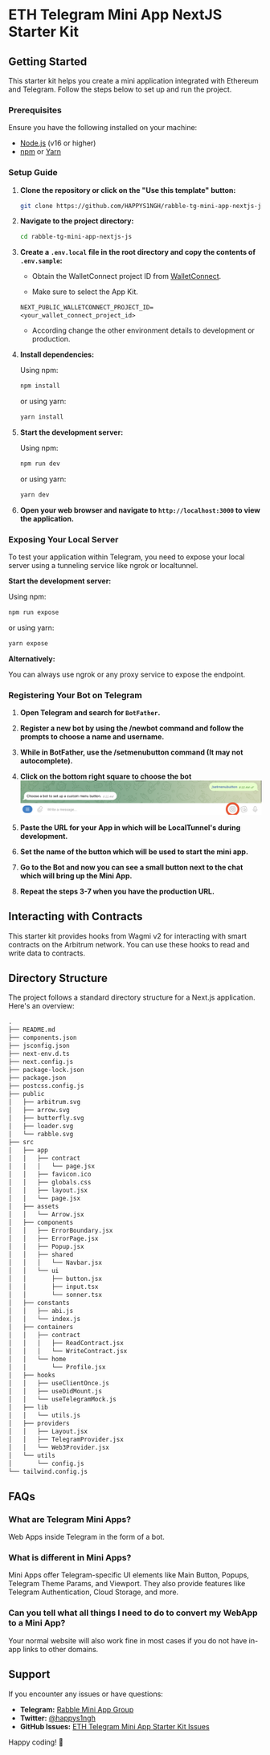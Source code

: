# ETH Telegram Mini App NextJS Starter Kit

## Getting Started

This starter kit helps you create a mini application integrated with Ethereum and Telegram. Follow the steps below to set up and run the project.

### Prerequisites

Ensure you have the following installed on your machine:

- [Node.js](https://nodejs.org/) (v16 or higher)
- [npm](https://www.npmjs.com/) or [Yarn](https://yarnpkg.com/)

### Setup Guide

1. **Clone the repository or click on the "Use this template" button:**

   ```bash
   git clone https://github.com/HAPPYS1NGH/rabble-tg-mini-app-nextjs-js
   ```

2. **Navigate to the project directory:**

   ```bash
   cd rabble-tg-mini-app-nextjs-js
   ```

3. **Create a `.env.local` file in the root directory and copy the contents of `.env.sample`:**

   - Obtain the WalletConnect project ID from [WalletConnect](https://cloud.walletconnect.com/).

   - Make sure to select the App Kit.

   ```env
   NEXT_PUBLIC_WALLETCONNECT_PROJECT_ID=<your_wallet_connect_project_id>
   ```

   - According change the other environment details to development or production.

4. **Install dependencies:**

   Using npm:

   ```bash
   npm install
   ```

   or using yarn:

   ```bash
   yarn install
   ```

5. **Start the development server:**

   Using npm:

   ```bash
   npm run dev
   ```

   or using yarn:

   ```bash
   yarn dev
   ```

6. **Open your web browser and navigate to `http://localhost:3000` to view the application.**

### Exposing Your Local Server

To test your application within Telegram, you need to expose your local server using a tunneling service like ngrok or localtunnel.

**Start the development server:**

Using npm:

```bash
npm run expose
```

or using yarn:

```bash
yarn expose
```

**Alternatively:**

You can always use ngrok or any proxy service to expose the endpoint.

### Registering Your Bot on Telegram

1. **Open Telegram and search for `BotFather`.**

2. **Register a new bot by using the /newbot command and follow the prompts to choose a name and username.**

3. **While in BotFather, use the /setmenubutton command (It may not autocomplete).**

4. **Click on the bottom right square to choose the bot**
   ![Selecting the Bot](/src/assets/botfather-tut1.png?raw=true)

5. **Paste the URL for your App in which will be LocalTunnel's during development.**

6. **Set the name of the button which will be used to start the mini app.**

7. **Go to the Bot and now you can see a small button next to the chat which will bring up the Mini App.**

8. **Repeat the steps 3-7 when you have the production URL.**

## Interacting with Contracts

This starter kit provides hooks from Wagmi v2 for interacting with smart contracts on the Arbitrum network. You can use these hooks to read and write data to contracts.

## Directory Structure

The project follows a standard directory structure for a Next.js application. Here's an overview:

```
.
├── README.md
├── components.json
├── jsconfig.json
├── next-env.d.ts
├── next.config.js
├── package-lock.json
├── package.json
├── postcss.config.js
├── public
│   ├── arbitrum.svg
│   ├── arrow.svg
│   ├── butterfly.svg
│   ├── loader.svg
│   └── rabble.svg
├── src
│   ├── app
│   │   ├── contract
│   │   │   └── page.jsx
│   │   ├── favicon.ico
│   │   ├── globals.css
│   │   ├── layout.jsx
│   │   └── page.jsx
│   ├── assets
│   │   └── Arrow.jsx
│   ├── components
│   │   ├── ErrorBoundary.jsx
│   │   ├── ErrorPage.jsx
│   │   ├── Popup.jsx
│   │   ├── shared
│   │   │   └── Navbar.jsx
│   │   └── ui
│   │       ├── button.jsx
│   │       ├── input.tsx
│   │       └── sonner.tsx
│   ├── constants
│   │   ├── abi.js
│   │   └── index.js
│   ├── containers
│   │   ├── contract
│   │   │   ├── ReadContract.jsx
│   │   │   └── WriteContract.jsx
│   │   └── home
│   │       └── Profile.jsx
│   ├── hooks
│   │   ├── useClientOnce.js
│   │   ├── useDidMount.js
│   │   └── useTelegramMock.js
│   ├── lib
│   │   └── utils.js
│   ├── providers
│   │   ├── Layout.jsx
│   │   ├── TelegramProvider.jsx
│   │   └── Web3Provider.jsx
│   └── utils
│       └── config.js
└── tailwind.config.js
```

## FAQs

### What are Telegram Mini Apps?

Web Apps inside Telegram in the form of a bot.

### What is different in Mini Apps?

Mini Apps offer Telegram-specific UI elements like Main Button, Popups, Telegram Theme Params, and Viewport. They also provide features like Telegram Authentication, Cloud Storage, and more.

### Can you tell what all things I need to do to convert my WebApp to a Mini App?

Your normal website will also work fine in most cases if you do not have in-app links to other domains.

## Support

If you encounter any issues or have questions:

- **Telegram:** [Rabble Mini App Group](https://t.me/+rFqLyk4_W-diZDZl)
- **Twitter:** [@happys1ngh](https://twitter.com/happys1ngh)
- **GitHub Issues:** [ETH Telegram Mini App Starter Kit Issues](https://github.com/HAPPYS1NGH/rabble-tg-mini-app-nextjs-js/issues)

Happy coding! 🚀
